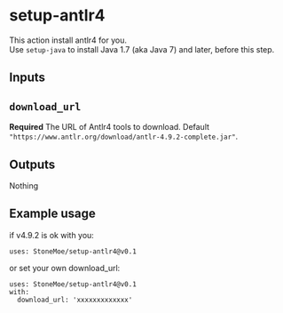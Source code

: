 # setup-antlr4

This action install antlr4 for you.  
Use `setup-java` to install Java 1.7 (aka Java 7) and later, before this step.

## Inputs

## `download_url`

**Required** The URL of Antlr4 tools to download. Default `"https://www.antlr.org/download/antlr-4.9.2-complete.jar"`.

## Outputs

Nothing

## Example usage

if v4.9.2 is ok with you:
```
uses: StoneMoe/setup-antlr4@v0.1
```

or set your own download_url:
```
uses: StoneMoe/setup-antlr4@v0.1
with:
  download_url: 'xxxxxxxxxxxxx'
```
